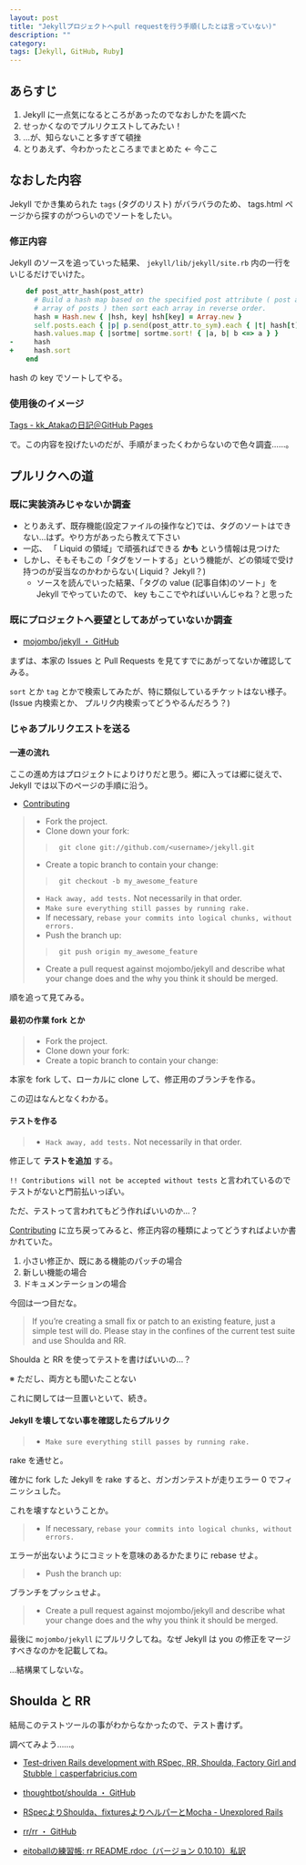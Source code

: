 ```yaml
---
layout: post
title: "Jekyllプロジェクトへpull requestを行う手順(したとは言っていない)"
description: ""
category: 
tags: [Jekyll, GitHub, Ruby]
---
```


## あらすじ

1. Jekyll に一点気になるところがあったのでなおしかたを調べた
1. せっかくなのでプルリクエストしてみたい！
1. …が、知らないこと多すぎて頓挫
1. とりあえず、今わかったところまでまとめた ← 今ここ

## なおした内容

Jekyll でかき集められた `tags` (タグのリスト) がバラバラのため、 tags.html ページから探すのがつらいのでソートをしたい。

### 修正内容

Jekyll のソースを追っていった結果、 `jekyll/lib/jekyll/site.rb` 内の一行をいじるだけでいけた。

```ruby
    def post_attr_hash(post_attr)
      # Build a hash map based on the specified post attribute ( post attr =>
      # array of posts ) then sort each array in reverse order.
      hash = Hash.new { |hsh, key| hsh[key] = Array.new }
      self.posts.each { |p| p.send(post_attr.to_sym).each { |t| hash[t] << p } }
      hash.values.map { |sortme| sortme.sort! { |a, b| b <=> a } }
-     hash
+     hash.sort
    end
```

hash の key でソートしてやる。

### 使用後のイメージ

[Tags - kk_Atakaの日記＠GitHub Pages](http://gosyujin.github.io/tags.html)

で。この内容を投げたいのだが、手順がまったくわからないので色々調査……。

## プルリクへの道

### 既に実装済みじゃないか調査

- とりあえず、既存機能(設定ファイルの操作など)では、タグのソートはできない…はず。やり方があったら教えて下さい
- 一応、 「 Liquid の領域」で頑張ればできる **かも** という情報は見つけた
- しかし、そもそもこの「タグをソートする」という機能が、どの領域で受け持つのが妥当なのかわからない( Liquid？ Jekyll？)
  - ソースを読んでいった結果、「タグの value (記事自体)のソート」を Jekyll でやっていたので、 key もここでやればいいんじゃね？と思った

### 既にプロジェクトへ要望としてあがっていないか調査

- [mojombo/jekyll ・ GitHub](https://github.com/mojombo/jekyll)

まずは、本家の Issues と Pull Requests を見てすでにあがってないか確認してみる。

`sort` とか `tag` とかで検索してみたが、特に類似しているチケットはない様子。(Issue 内検索とか、 プルリク内検索ってどうやるんだろう？)

### じゃあプルリクエストを送る

#### 一連の流れ

ここの進め方はプロジェクトによりけりだと思う。郷に入っては郷に従えで、 Jekyll では以下のページの手順に沿う。

- [Contributing](http://jekyllrb.com/docs/contributing/)

> - Fork the project.
> - Clone down your fork:
>
>>      git clone git://github.com/<username>/jekyll.git
>
> - Create a topic branch to contain your change:
>
>>      git checkout -b my_awesome_feature
>
> - `Hack away, add tests.` Not necessarily in that order.
> - `Make sure everything still passes by running rake.`
> - If necessary, `rebase your commits into logical chunks, without errors.`
> - Push the branch up:
>
>>      git push origin my_awesome_feature
>
> - Create a pull request against mojombo/jekyll and describe what your change does and the why you think it should be merged.

順を追って見てみる。

#### 最初の作業 fork とか

> - Fork the project.
> - Clone down your fork:
> - Create a topic branch to contain your change:

本家を fork して、ローカルに clone して、修正用のブランチを作る。

この辺はなんとなくわかる。

#### テストを作る

> - `Hack away, add tests.` Not necessarily in that order.

修正して **テストを追加** する。

`!! Contributions will not be accepted without tests` と言われているのでテストがないと門前払いっぽい。

ただ、テストって言われてもどう作ればいいのか…？

[Contributing](http://jekyllrb.com/docs/contributing/) に立ち戻ってみると、修正内容の種類によってどうすればよいか書かれていた。

1. 小さい修正か、既にある機能のパッチの場合
1. 新しい機能の場合
1. ドキュメンテーションの場合

今回は一つ目だな。

> If you’re creating a small fix or patch to an existing feature, just a simple test will do. Please stay in the confines of the current test suite and use Shoulda and RR.

Shoulda と RR を使ってテストを書けばいいの…？

※ ただし、両方とも聞いたことない

これに関しては一旦置いといて、続き。

#### Jekyll を壊してない事を確認したらプルリク

> - `Make sure everything still passes by running rake.`

rake を通せと。

確かに fork した Jekyll を rake すると、ガンガンテストが走りエラー 0 でフィニッシュした。

これを壊すなということか。

> - If necessary, `rebase your commits into logical chunks, without errors.`

エラーが出ないようにコミットを意味のあるかたまりに rebase せよ。

> - Push the branch up:

ブランチをプッシュせよ。

> - Create a pull request against mojombo/jekyll and describe what your change does and the why you think it should be merged.

最後に `mojombo/jekyll` にプルリクしてね。なぜ Jekyll は you の修正をマージすべきなのかを記載してね。

…結構果てしないな。

## Shoulda と RR

結局このテストツールの事がわからなかったので、テスト書けず。

調べてみよう……。

- [Test-driven Rails development with RSpec, RR, Shoulda, Factory Girl and Stubble｜casperfabricius.com](http://casperfabricius.com/site/2009/07/25/test-driven-rails-development-with-rspec-rr-shoulda-factory-girl-and-stubble/)

- [thoughtbot/shoulda ・ GitHub](https://github.com/thoughtbot/shoulda/tree/master)
- [RSpecよりShoulda、fixturesよりヘルパーとMocha - Unexplored Rails](http://d.hatena.ne.jp/irohiroki/20071024/shoulda)

- [rr/rr ・ GitHub](https://github.com/rr/rr)
- [eitoballの練習帳: rr README.rdoc（バージョン 0.10.10）私訳](http://eitoball.blogspot.jp/2010/03/rr-readmerdoc-01010.html)
